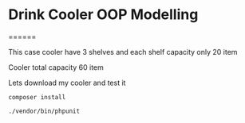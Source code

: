 # Drink Cooler OOP Modelling
======

This case cooler have 3 shelves and each shelf capacity only 20 item

Cooler total capacity 60 item

Lets download my cooler and test it


```
composer install
``` 


```
./vendor/bin/phpunit
```